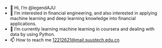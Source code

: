 - 👋 Hi, I’m @legendAJU
- 👀 I’m interested in financial engineering, and also interested in applying machine learning and deep learning knowledge into financial applications.
- 🌱 I’m currently learning machine learning in coursera and dealing with data by using Python.
- 📫 How to reach me 12212621@mail.suustech.edu.cn

<!---
legendAJU/legendAJU is a ✨ special ✨ repository because its `README.md` (this file) appears on your GitHub profile.
You can click the Preview link to take a look at your changes.
--->
